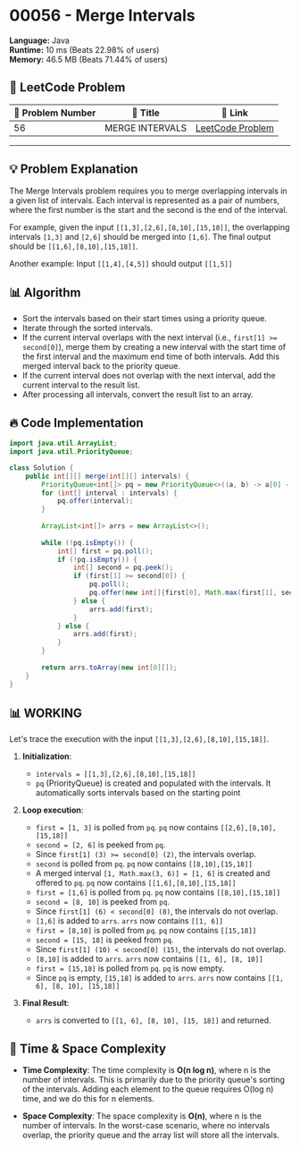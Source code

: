 # 00056 - Merge Intervals
    
**Language:** Java  
**Runtime:** 10 ms (Beats 22.98% of users)  
**Memory:** 46.5 MB (Beats 71.44% of users)  

## 📝 **LeetCode Problem**
| 🔢 Problem Number | 📌 Title | 🔗 Link |
|------------------|--------------------------|--------------------------|
| 56 | MERGE INTERVALS | [LeetCode Problem](https://leetcode.com/problems/merge-intervals/) |

---

## 💡 **Problem Explanation**

The Merge Intervals problem requires you to merge overlapping intervals in a given list of intervals. Each interval is represented as a pair of numbers, where the first number is the start and the second is the end of the interval.

For example, given the input `[[1,3],[2,6],[8,10],[15,18]]`, the overlapping intervals `[1,3]` and `[2,6]` should be merged into `[1,6]`. The final output should be `[[1,6],[8,10],[15,18]]`.

Another example: Input `[[1,4],[4,5]]` should output `[[1,5]]`

## 📊 **Algorithm**
*   Sort the intervals based on their start times using a priority queue.
*   Iterate through the sorted intervals.
*   If the current interval overlaps with the next interval (i.e., `first[1] >= second[0]`), merge them by creating a new interval with the start time of the first interval and the maximum end time of both intervals. Add this merged interval back to the priority queue.
*   If the current interval does not overlap with the next interval, add the current interval to the result list.
*   After processing all intervals, convert the result list to an array.

## 🔥 **Code Implementation**

```java
import java.util.ArrayList;
import java.util.PriorityQueue;

class Solution {
    public int[][] merge(int[][] intervals) {
        PriorityQueue<int[]> pq = new PriorityQueue<>((a, b) -> a[0] - b[0]);
        for (int[] interval : intervals) {
            pq.offer(interval);
        }
        
        ArrayList<int[]> arrs = new ArrayList<>();
        
        while (!pq.isEmpty()) {
            int[] first = pq.poll();
            if (!pq.isEmpty()) {
                int[] second = pq.peek();
                if (first[1] >= second[0]) {
                    pq.poll();
                    pq.offer(new int[]{first[0], Math.max(first[1], second[1])});
                } else {
                    arrs.add(first);
                }
            } else {
                arrs.add(first);
            }
        }
        
        return arrs.toArray(new int[0][]);
    }
}
```

## 📊 **WORKING**

Let's trace the execution with the input `[[1,3],[2,6],[8,10],[15,18]]`.

1.  **Initialization**:

    *   `intervals = [[1,3],[2,6],[8,10],[15,18]]`
    *   `pq` (PriorityQueue) is created and populated with the intervals. It automatically sorts intervals based on the starting point
2.  **Loop execution**:
    *   `first = [1, 3]` is polled from `pq`. `pq` now contains `[[2,6],[8,10],[15,18]]`
    *   `second = [2, 6]` is peeked from `pq`.
    *   Since `first[1] (3) >= second[0] (2)`, the intervals overlap.
    *   `second` is polled from `pq`. `pq` now contains `[[8,10],[15,18]]`
    *   A merged interval `[1, Math.max(3, 6)] = [1, 6]` is created and offered to `pq`. `pq` now contains `[[1,6],[8,10],[15,18]]`
    *   `first = [1,6]` is polled from `pq`. `pq` now contains `[[8,10],[15,18]]`
    *   `second = [8, 10]` is peeked from `pq`.
    *   Since `first[1] (6) < second[0] (8)`, the intervals do not overlap.
    *   `[1,6]` is added to `arrs`. `arrs` now contains `[[1, 6]]`
    *   `first = [8,10]` is polled from `pq`. `pq` now contains `[[15,18]]`
    *   `second = [15, 18]` is peeked from `pq`.
    *   Since `first[1] (10) < second[0] (15)`, the intervals do not overlap.
    *   `[8,10]` is added to `arrs`. `arrs` now contains `[[1, 6], [8, 10]]`
    *   `first = [15,18]` is polled from `pq`. `pq` is now empty.
    *   Since `pq` is empty, `[15,18]` is added to `arrs`. `arrs` now contains `[[1, 6], [8, 10], [15,18]]`
3.  **Final Result**:
    *   `arrs` is converted to `[[1, 6], [8, 10], [15, 18]]` and returned.

## 🚀 **Time & Space Complexity**

*   **Time Complexity**:  The time complexity is **O(n log n)**, where n is the number of intervals. This is primarily due to the priority queue's sorting of the intervals. Adding each element to the queue requires O(log n) time, and we do this for n elements.

*   **Space Complexity**: The space complexity is **O(n)**, where n is the number of intervals. In the worst-case scenario, where no intervals overlap, the priority queue and the array list will store all the intervals.
    